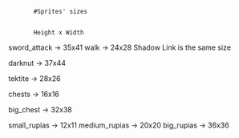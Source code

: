            #Sprites' sizes
           
           
           Height x Width
sword_attack -> 35x41
walk -> 24x28
Shadow Link is the same size

darknut -> 37x44

tektite -> 28x26

chests -> 16x16

big_chest -> 32x38

small_rupias -> 12x11
medium_rupias -> 20x20
big_rupias -> 36x36
